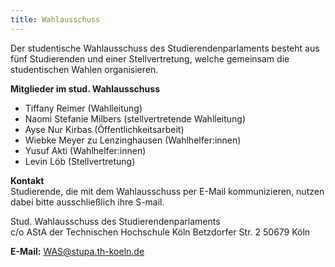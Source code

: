 ```yaml
---
title: Wahlausschuss
---
```


Der studentische Wahlausschuss des Studierendenparlaments besteht aus fünf Studierenden und einer Stellvertretung, welche gemeinsam die studentischen Wahlen organisieren.

**Mitglieder im stud. Wahlausschuss**

- Tiffany Reimer (Wahlleitung)
- Naomi Stefanie Milbers (stellvertretende Wahlleitung)
- Ayse Nur Kirbas (Öffentlichkeitsarbeit)
- Wiebke Meyer zu Lenzinghausen (Wahlhelfer:innen)
- Yusuf Akti (Wahlhelfer:innen)
- Levin Löb (Stellvertretung)

**Kontakt**  
Studierende, die mit dem Wahlausschuss per E-Mail kommunizieren, nutzen dabei bitte ausschließlich ihre S-mail.

Stud. Wahlausschuss des Studierendenparlaments  
c/o AStA der Technischen Hochschule Köln
Betzdorfer Str. 2
50679 Köln

**E-Mail:** WAS@stupa.th-koeln.de
